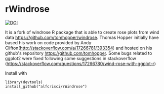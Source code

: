 rWindrose
========
[![DOI](https://zenodo.org/badge/71985029.svg)](https://zenodo.org/badge/latestdoi/71985029)

It is a fork of windrose R package that is able to create rose plots from wind data https://github.com/tomhopper/windrose. Thomas Hopper initially have based his work on code provided by Andy Clifton(http://stackoverflow.com/a/17266781/393354)  and hosted on his github's repository https://github.com/tomhopper. Some bugs related to ggplot2 were fixed following some suggestions in stackoverflow (https://stackoverflow.com/questions/17266780/wind-rose-with-ggplot-r)

Install with

```
library(devtools)
install_github("alfcrisci/rWindrose")
```



